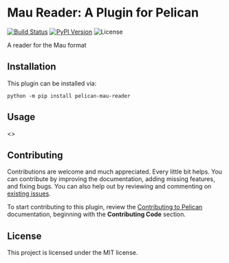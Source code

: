 Mau Reader: A Plugin for Pelican
====================================================

[![Build Status](https://img.shields.io/github/workflow/status/pelican-plugins/mau-reader/build)](https://github.com/pelican-plugins/mau-reader/actions)
[![PyPI Version](https://img.shields.io/pypi/v/pelican-mau-reader)](https://pypi.org/project/pelican-mau-reader/)
![License](https://img.shields.io/pypi/l/pelican-mau-reader?color=blue)

A reader for the Mau format

Installation
------------

This plugin can be installed via:

    python -m pip install pelican-mau-reader

Usage
-----

<<Add plugin details here>>

Contributing
------------

Contributions are welcome and much appreciated. Every little bit helps. You can contribute by improving the documentation, adding missing features, and fixing bugs. You can also help out by reviewing and commenting on [existing issues][].

To start contributing to this plugin, review the [Contributing to Pelican][] documentation, beginning with the **Contributing Code** section.

[existing issues]: https://github.com/pelican-plugins/mau-reader/issues
[Contributing to Pelican]: https://docs.getpelican.com/en/latest/contribute.html

License
-------

This project is licensed under the MIT license.

